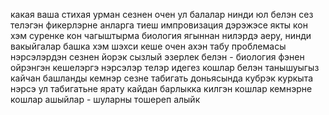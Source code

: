 какая ваша стихая
урман сезнен очен ул
балалар нинди юл белэн сез телэгэн фикерлэрне анларга тиеш
импровизация дэрэжэсе 
якты кон хэм суренке кон чагыштырма биология ягыннан нилэрдэ аеру, нинди вакыйгалар башка хэм шэхси кеше очен
ахэн табу проблемасы
нэрсэлэрдэн сезнен йорэк сызлый
эзерлек белэн - биология фэнен ойрэнгэн кешелэргэ нэрсэлэр телэр идегез
кошлар белэн танышуыгыз кайчан башланды
кемнэр сезне табигать доньясында  кубрэк куркыта
нэрсэ ул табигатьне ярату
кайдан барлыкка килгэн кошлар
кемнэрне кошлар ашыйлар - шуларны тошереп алыйк
